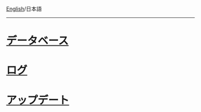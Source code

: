 [English](Maintenance)/日本語 
***
# [データベース](https://github.com/aegif/NemakiWare/wiki/%E3%83%A1%E3%83%B3%E3%83%86%E3%83%8A%E3%83%B3%E3%82%B9%28%E3%83%87%E3%83%BC%E3%82%BF%E3%83%99%E3%83%BC%E3%82%B9%29)
# [ログ](https://github.com/aegif/NemakiWare/wiki/%E3%83%A1%E3%83%B3%E3%83%86%E3%83%8A%E3%83%B3%E3%82%B9%28%E3%83%AD%E3%82%B0%29)
# [アップデート](アップデート)